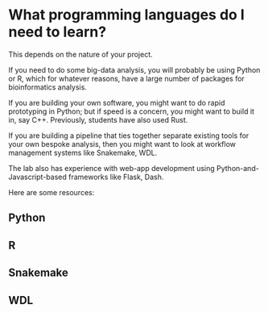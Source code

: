 # What programming languages do I need to learn?

This depends on the nature of your project.

If you need to do some big-data analysis, you will probably be using Python or R, which for whatever reasons, have a large number of packages for bioinformatics analysis.

If you are building your own software, you might want to do rapid prototyping in Python; but if speed is a concern, you might want to build it in, say C++. Previously, students have also used Rust.

If you are building a pipeline that ties together separate existing tools for your own bespoke analysis, then you might want to look at workflow management systems like Snakemake, WDL.

The lab also has experience with web-app development using Python-and-Javascript-based frameworks like Flask, Dash. 

Here are some resources:

## Python

## R

## Snakemake

## WDL



